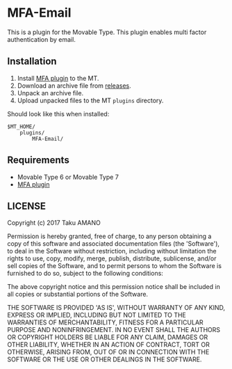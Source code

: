 # MFA-Email

This is a plugin for the Movable Type.
This plugin enables multi factor authentication by email.

## Installation

1. Install [MFA plugin](https://github.com/usualoma/mt-plugin-MFA) to the MT.
1. Download an archive file from [releases](https://github.com/usualoma/mt-plugin-MFA-Email/releases).
1. Unpack an archive file.
1. Upload unpacked files to the MT `plugins` directory.

Should look like this when installed:

    $MT_HOME/
        plugins/
            MFA-Email/

## Requirements

* Movable Type 6 or Movable Type 7
* [MFA plugin](https://github.com/usualoma/mt-plugin-MFA)

## LICENSE

Copyright (c) 2017 Taku AMANO

Permission is hereby granted, free of charge, to any person obtaining
a copy of this software and associated documentation files (the
'Software'), to deal in the Software without restriction, including
without limitation the rights to use, copy, modify, merge, publish,
distribute, sublicense, and/or sell copies of the Software, and to
permit persons to whom the Software is furnished to do so, subject to
the following conditions:

The above copyright notice and this permission notice shall be
included in all copies or substantial portions of the Software.

THE SOFTWARE IS PROVIDED 'AS IS', WITHOUT WARRANTY OF ANY KIND,
EXPRESS OR IMPLIED, INCLUDING BUT NOT LIMITED TO THE WARRANTIES OF
MERCHANTABILITY, FITNESS FOR A PARTICULAR PURPOSE AND NONINFRINGEMENT.
IN NO EVENT SHALL THE AUTHORS OR COPYRIGHT HOLDERS BE LIABLE FOR ANY
CLAIM, DAMAGES OR OTHER LIABILITY, WHETHER IN AN ACTION OF CONTRACT,
TORT OR OTHERWISE, ARISING FROM, OUT OF OR IN CONNECTION WITH THE
SOFTWARE OR THE USE OR OTHER DEALINGS IN THE SOFTWARE.
